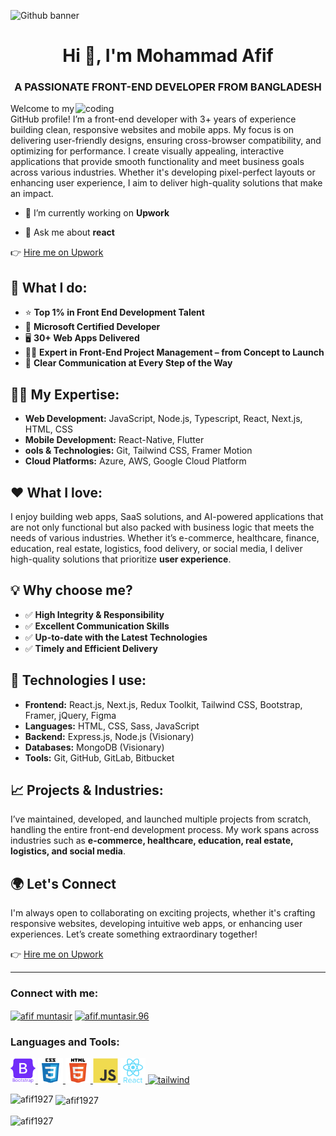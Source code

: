 ![Github banner](https://github.com/Afif1927/personal_portfolio/raw/main/assets/to/MohammadAfif(2).png) 
<h1 align="center">Hi 👋, I'm Mohammad Afif</h1>
<h3 align="center">A PASSIONATE FRONT-END DEVELOPER FROM BANGLADESH</h3>

<img align="right" alt="coding" width="400" src="https://i.pinimg.com/originals/81/17/8b/81178b47a8598f0c81c4799f2cdd4057.gif">




Welcome to my GitHub profile! I’m a front-end developer with 3+ years of experience building clean, responsive websites and mobile apps. My focus is on delivering user-friendly designs, ensuring cross-browser compatibility, and optimizing for performance. I create visually appealing, interactive applications that provide smooth functionality and meet business goals across various industries. Whether it's developing pixel-perfect layouts or enhancing user experience, I aim to deliver high-quality solutions that make an impact.


- 🔭 I’m currently working on **Upwork**

- 💬 Ask me about **react**

👉 [Hire me on Upwork](https://www.upwork.com/freelancers/~0126d22d3812ae653b)

## 🚀 What I do:

- ⭐ **Top 1% in Front End Development Talent**
- 🏅 **Microsoft Certified Developer**
- 🖥️ **30+ Web Apps Delivered**
- 🧑‍💻 **Expert in Front-End Project Management – from Concept to Launch**
- 💬 **Clear Communication at Every Step of the Way**

## 👨‍💻 My Expertise:

- **Web Development:** JavaScript, Node.js, Typescript, React, Next.js, HTML, CSS
- **Mobile Development:** React-Native, Flutter
- **ools & Technologies:**  Git, Tailwind CSS, Framer Motion
- **Cloud Platforms:** Azure, AWS, Google Cloud Platform

## ❤️ What I love:

I enjoy building web apps, SaaS solutions, and AI-powered applications that are not only functional but also packed with business logic that meets the needs of various industries. Whether it’s e-commerce, healthcare, finance, education, real estate, logistics, food delivery, or social media, I deliver high-quality solutions that prioritize **user experience**.

## 💡 Why choose me?

- ✅ **High Integrity & Responsibility**
- ✅ **Excellent Communication Skills**
- ✅ **Up-to-date with the Latest Technologies**
- ✅ **Timely and Efficient Delivery**

## 🔧 Technologies I use:

- **Frontend:** React.js, Next.js, Redux Toolkit, Tailwind CSS, Bootstrap, Framer, jQuery, Figma
- **Languages:** HTML, CSS, Sass, JavaScript 
- **Backend:**  Express.js, Node.js  (Visionary)
- **Databases:** MongoDB  (Visionary)
- **Tools:** Git, GitHub, GitLab, Bitbucket

## 📈 Projects & Industries:

I’ve maintained, developed, and launched multiple projects from scratch, handling the entire front-end development process. My work spans across industries such as **e-commerce, healthcare, education, real estate, logistics, and social media**.

## 🌍 Let's Connect

I'm always open to collaborating on exciting projects, whether it's crafting responsive websites, developing intuitive web apps, or enhancing user experiences. Let’s create something extraordinary together!

👉 [Hire me on Upwork](https://www.upwork.com/freelancers/~0126d22d3812ae653b)

---


<h3 align="left">Connect with me:</h3>
<p align="left">
<a href="https://linkedin.com/in/afif muntasir" target="blank"><img align="center" src="https://raw.githubusercontent.com/rahuldkjain/github-profile-readme-generator/master/src/images/icons/Social/linked-in-alt.svg" alt="afif muntasir" height="30" width="40" /></a>
<a href="https://instagram.com/afif.muntasir.96" target="blank"><img align="center" src="https://raw.githubusercontent.com/rahuldkjain/github-profile-readme-generator/master/src/images/icons/Social/instagram.svg" alt="afif.muntasir.96" height="30" width="40" /></a>
</p>

<h3 align="left">Languages and Tools:</h3>
<p align="left"> <a href="https://getbootstrap.com" target="_blank" rel="noreferrer"> <img src="https://raw.githubusercontent.com/devicons/devicon/master/icons/bootstrap/bootstrap-plain-wordmark.svg" alt="bootstrap" width="40" height="40"/> </a> <a href="https://www.w3schools.com/css/" target="_blank" rel="noreferrer"> <img src="https://raw.githubusercontent.com/devicons/devicon/master/icons/css3/css3-original-wordmark.svg" alt="css3" width="40" height="40"/> </a> <a href="https://www.w3.org/html/" target="_blank" rel="noreferrer"> <img src="https://raw.githubusercontent.com/devicons/devicon/master/icons/html5/html5-original-wordmark.svg" alt="html5" width="40" height="40"/> </a> <a href="https://developer.mozilla.org/en-US/docs/Web/JavaScript" target="_blank" rel="noreferrer"> <img src="https://raw.githubusercontent.com/devicons/devicon/master/icons/javascript/javascript-original.svg" alt="javascript" width="40" height="40"/> </a> <a href="https://reactjs.org/" target="_blank" rel="noreferrer"> <img src="https://raw.githubusercontent.com/devicons/devicon/master/icons/react/react-original-wordmark.svg" alt="react" width="40" height="40"/> </a> <a href="https://tailwindcss.com/" target="_blank" rel="noreferrer"> <img src="https://www.vectorlogo.zone/logos/tailwindcss/tailwindcss-icon.svg" alt="tailwind" width="40" height="40"/> </a> </p>

<p><img align="left" src="https://github-readme-stats.vercel.app/api/top-langs?username=afif1927&show_icons=true&locale=en&layout=compact" alt="afif1927" /></p>

<p>&nbsp;<img align="center" src="https://github-readme-stats.vercel.app/api?username=afif1927&show_icons=true&locale=en" alt="afif1927" /></p>

<p><img align="center" src="https://github-readme-streak-stats.herokuapp.com/?user=afif1927&" alt="afif1927" /></p>
